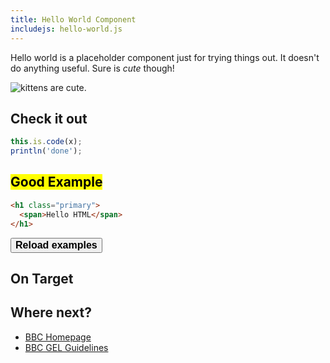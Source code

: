 ```yaml
---
title: Hello World Component
includejs: hello-world.js
---
```


Hello world is a placeholder component just for trying things out. It doesn't do anything useful. Sure is _cute_ though!

![kittens are cute.]({{site.basedir}}static/images/components/hello-world.jpg)

## Check it out

```js
this.is.code(x);
println('done');
```

## <mark is="good"> Good Example

```html
<h1 class="primary">
  <span>Hello HTML</span>
</h1>
```

<button id="gelui-reload" class="button a11y-tuts__button" onclick="" style="font-size:16px;font-weight:bold;">Reload examples</button>

## <icon class="gel-icon gel-icon--text" name="gel-icon-archery"> On Target

## Where next?

* [BBC Homepage](http://bbc.co.uk/)
* [BBC GEL Guidelines](http://bbc.co.uk/gel)
